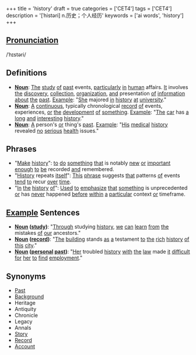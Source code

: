 +++
title = 'history'
draft = true
categories = ['CET4']
tags = ['CET4']
description = '[ˈhistəri] n.历史；个人经历'
keywords = ['ai words', 'history']
+++

## [Pronunciation](/en/post/pronunciation/)
/ˈhɪstəri/

## Definitions
- **[Noun](/en/post/noun/)**: [The](/en/post/the/) [study](/en/post/study/) [of](/en/post/of/) [past](/en/post/past/) events, [particularly](/en/post/particularly/) [in](/en/post/in/) [human](/en/post/human/) affairs. [It](/en/post/it/) involves [the](/en/post/the/) [discovery](/en/post/discovery/), [collection](/en/post/collection/), [organization](/en/post/organization/), [and](/en/post/and/) presentation [of](/en/post/of/) [information](/en/post/information/) [about](/en/post/about/) [the](/en/post/the/) [past](/en/post/past/). [Example](/en/post/example/): "[She](/en/post/she/) majored [in](/en/post/in/) [history](/en/post/history/) [at](/en/post/at/) [university](/en/post/university/)."
- **[Noun](/en/post/noun/)**: [A](/en/post/a/) [continuous](/en/post/continuous/), typically chronological [record](/en/post/record/) [of](/en/post/of/) events, experiences, [or](/en/post/or/) [the](/en/post/the/) [development](/en/post/development/) [of](/en/post/of/) [something](/en/post/something/). [Example](/en/post/example/): "[The](/en/post/the/) [car](/en/post/car/) has [a](/en/post/a/) [long](/en/post/long/) [and](/en/post/and/) [interesting](/en/post/interesting/) [history](/en/post/history/)."
- **[Noun](/en/post/noun/)**: [A](/en/post/a/) person's [or](/en/post/or/) thing's [past](/en/post/past/). [Example](/en/post/example/): "[His](/en/post/his/) [medical](/en/post/medical/) [history](/en/post/history/) revealed [no](/en/post/no/) [serious](/en/post/serious/) [health](/en/post/health/) issues."

## Phrases
- "[Make](/en/post/make/) [history](/en/post/history/)": [to](/en/post/to/) [do](/en/post/do/) [something](/en/post/something/) [that](/en/post/that/) is notably [new](/en/post/new/) [or](/en/post/or/) [important](/en/post/important/) [enough](/en/post/enough/) [to](/en/post/to/) [be](/en/post/be/) recorded [and](/en/post/and/) remembered.
- "[History](/en/post/history/) repeats [itself](/en/post/itself/)": [This](/en/post/this/) [phrase](/en/post/phrase/) suggests [that](/en/post/that/) patterns [of](/en/post/of/) events [tend](/en/post/tend/) [to](/en/post/to/) recur [over](/en/post/over/) [time](/en/post/time/).
- "[In](/en/post/in/) [the](/en/post/the/) [history](/en/post/history/) [of](/en/post/of/)": [Used](/en/post/used/) [to](/en/post/to/) [emphasize](/en/post/emphasize/) [that](/en/post/that/) [something](/en/post/something/) is unprecedented [or](/en/post/or/) has [never](/en/post/never/) happened [before](/en/post/before/) [within](/en/post/within/) [a](/en/post/a/) [particular](/en/post/particular/) context [or](/en/post/or/) timeframe.

## [Example](/en/post/example/) Sentences
- **[Noun](/en/post/noun/) ([study](/en/post/study/))**: "[Through](/en/post/through/) studying [history](/en/post/history/), [we](/en/post/we/) [can](/en/post/can/) [learn](/en/post/learn/) [from](/en/post/from/) [the](/en/post/the/) mistakes [of](/en/post/of/) [our](/en/post/our/) ancestors."
- **[Noun](/en/post/noun/) ([record](/en/post/record/))**: "[The](/en/post/the/) [building](/en/post/building/) stands [as](/en/post/as/) [a](/en/post/a/) testament [to](/en/post/to/) [the](/en/post/the/) [rich](/en/post/rich/) [history](/en/post/history/) [of](/en/post/of/) [this](/en/post/this/) [city](/en/post/city/)."
- **[Noun](/en/post/noun/) ([personal](/en/post/personal/) [past](/en/post/past/))**: "[Her](/en/post/her/) troubled [history](/en/post/history/) [with](/en/post/with/) [the](/en/post/the/) [law](/en/post/law/) made [it](/en/post/it/) [difficult](/en/post/difficult/) [for](/en/post/for/) [her](/en/post/her/) [to](/en/post/to/) [find](/en/post/find/) [employment](/en/post/employment/)."

## Synonyms
- [Past](/en/post/past/)
- [Background](/en/post/background/)
- Heritage
- Antiquity
- Chronicle
- Legacy
- Annals
- [Story](/en/post/story/)
- [Record](/en/post/record/)
- [Account](/en/post/account/)
